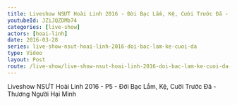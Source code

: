 ```yaml
---
title: Liveshow NSƯT Hoài Linh 2016 - Đời Bạc Lắm, Kệ, Cười Trước Đã - P5
youtubeId: JZiJQZDMb74
categories: [live-show]
actors: [hoai-linh]
date: 2016-03-28
series: live-show-nsut-hoai-linh-2016-doi-bac-lam-ke-cuoi-da
type: Video
layout: Post
route: /live-show/live-show-nsut-hoai-linh-2016-doi-bac-lam-ke-cuoi-da-hau-truong-p5
---
```

Liveshow NSƯT Hoài Linh 2016 - P5 - Đời Bạc Lắm, Kệ, Cười Trước Đã - Thương Người Hại Mình